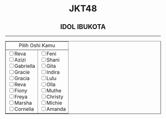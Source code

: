 <!DOCTYPE html>
<html>
<title>Online HTML Editor</title>
<head>
</head>
<body>
    <h1><center>JKT48</center></h1>
    <h2><center>IDOL IBUKOTA</center></h2><hr>
    <table border="1">
        <tr>
            <td colspan="2"><center>Pilih Oshi Kamu</center></td>
        </tr>
        <tr>
            <td><input type="checkbox" name="Oshi" value="reva">Reva<br>
                <input type="checkbox" name="oshi" value="azizi">Azizi<br>
                <input type="checkbox" name="oshi" value="gabriella">Gabriella<br>
                <input type="checkbox" name="oshi" value="gracie">Gracie<br>
                <input type="checkbox" name="oshi" value="gracia">Gracia<br>
                <input type="checkbox" name="Oshi" value="reva">Reva<br>
                <input type="checkbox" name="Oshi" value="fiony">Fiony<br>
                <input type="checkbox" name="Oshi" value="freya">Freya<br>
                <input type="checkbox" name="Oshi" value="marsha">Marsha<br>
               <input type="checkbox" name="Oshi" value="cornelia">Cornelia<br>
             </td>
             <td>
                 <input type="checkbox" name="Oshi" value="feni">Feni<br>
                <input type="checkbox" name="Oshi" value="shani">Shani<br>
                <input type="checkbox" name="Oshi" value="gita">Gita<br>
                <input type="checkbox" name="Oshi" value="indira">Indira<br>
                <input type="checkbox" name="Oshi" value="lulu">Lulu<br>
                <input type="checkbox" name="Oshi" value="olla">Olla<br>
                <input type="checkbox" name="Oshi" value="muthe">Muthe<br>
                <input type="checkbox" name="Oshi" value="christy">Christy<br>
                <input type="checkbox" name="Oshi" value="michie">Michie<br>
                <input type="checkbox" name="Oshi" value="amanda">Amanda<br>
             </td>
        </tr>
    </table>
</body>
</html>
